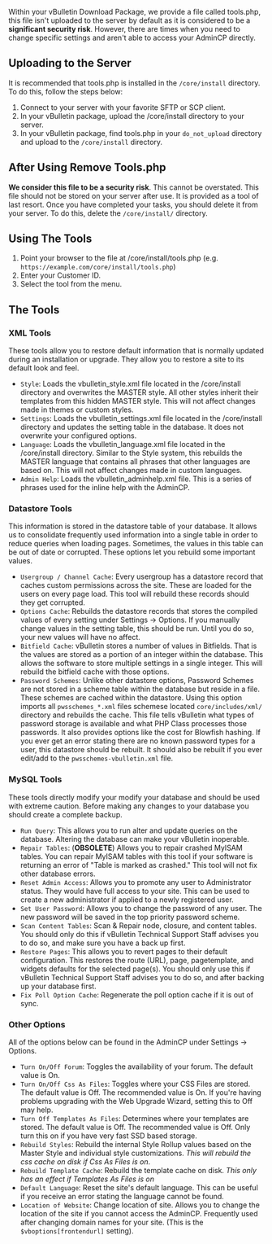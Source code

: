 Within your vBulletin Download Package, we provide a file called tools.php, this file isn't uploaded to the server by default as it is considered to be a **significant security risk**. However, there are times when you need to change specific settings and aren't able to access your AdminCP directly.

Uploading to the Server
-----------------------

It is recommended that tools.php is installed in the `/core/install` directory. To do this, follow the steps below:

1.  Connect to your server with your favorite SFTP or SCP client.
2.  In your vBulletin package, upload the /core/install directory to your server.
3.  In your vBulletin package, find tools.php in your `do_not_upload` directory and upload to the `/core/install` directory.

After Using Remove Tools.php
----------------------------

**We consider this file to be a security risk**. This cannot be overstated. This file should not be stored on your server after use. It is provided as a tool of last resort. Once you have completed your tasks, you should delete it from your server. To do this, delete the `/core/install/` directory.

Using The Tools
---------------

1.  Point your browser to the file at /core/install/tools.php (e.g. `https://example.com/core/install/tools.php`)
2.  Enter your Customer ID.
3.  Select the tool from the menu.

The Tools
---------

### XML Tools

These tools allow you to restore default information that is normally updated during an installation or upgrade. They allow you to restore a site to its default look and feel.

*   `Style`: Loads the vbulletin_style.xml file located in the /core/install directory and overwrites the MASTER style. All other styles inherit their templates from this hidden MASTER style. This will not affect changes made in themes or custom styles.
*   `Settings`: Loads the vbulletin_settings.xml file located in the /core/install directory and updates the setting table in the database. It does not overwrite your configured options.
*   `Language`: Loads the vbulletin_language.xml file located in the /core/install directory. Similar to the Style system, this rebuilds the MASTER language that contains all phrases that other languages are based on. This will not affect changes made in custom languages.
*   `Admin Help`: Loads the vbulletin_adminhelp.xml file. This is a series of phrases used for the inline help with the AdminCP.

### Datastore Tools

This information is stored in the datastore table of your database. It allows us to consolidate frequently used information into a single table in order to reduce queries when loading pages. Sometimes, the values in this table can be out of date or corrupted. These options let you rebuild some important values.

*   `Usergroup / Channel Cache`: Every usergroup has a datastore record that caches custom permissions across the site. These are loaded for the users on every page load. This tool will rebuild these records should they get corrupted.
*   `Options Cache`: Rebuilds the datastore records that stores the compiled values of every setting under Settings -> Options. If you manually change values in the setting table, this should be run. Until you do so, your new values will have no affect.
*   `Bitfield Cache`: vBulletin stores a number of values in Bitfields. That is the values are stored as a portion of an integer within the database. This allows the software to store multiple settings in a single integer. This will rebuild the bitfield cache with those options.
*   `Password Schemes`: Unlike other datastore options, Password Schemes are not stored in a scheme table within the database but reside in a file. These schemes are cached within the datastore. Using this option imports all `pwsschemes_*.xml` files schemese located `core/includes/xml/` directory and rebuilds the cache. This file tells vBulletin what types of password storage is available and what PHP Class processes those passwords. It also provides options like the cost for Blowfish hashing. If you ever get an error stating there are no known password types for a user, this datastore should be rebuilt. It should also be rebuilt if you ever edit/add to the `pwsschemes-vbulletin.xml` file.

### MySQL Tools

These tools directly modify your modify your database and should be used with extreme caution. Before making any changes to your database you should create a complete backup.

*   `Run Query`: This allows you to run alter and update queries on the database. Altering the database can make your vBulletin inoperable.
*   `Repair Tables`: (**OBSOLETE**) Allows you to repair crashed MyISAM tables. You can repair MyISAM tables with this tool if your software is returning an error of "Table is marked as crashed." This tool will not fix other database errors.
*   `Reset Admin Access`: Allows you to promote any user to Administrator status. They would have full access to your site. This can be used to create a new administrator if applied to a newly registered user.
*   `Set User Password`: Allows you to change the password of any user. The new password will be saved in the top priority password scheme.
*   `Scan Content Tables`: Scan & Repair node, closure, and content tables. You should only do this if vBulletin Technical Support Staff advises you to do so, and make sure you have a back up first.
*   `Restore Pages`: This allows you to revert pages to their default configuration. This restores the route (URL), page, pagetemplate, and widgets defaults for the selected page(s). You should only use this if vBulletin Technical Support Staff advises you to do so, and after backing up your database first.
*   `Fix Poll Option Cache`: Regenerate the poll option cache if it is out of sync.

### Other Options

All of the options below can be found in the AdminCP under Settings -> Options.

*   `Turn On/Off Forum`: Toggles the availability of your forum. The default value is On.
*   `Turn On/Off Css As Files`: Toggles where your CSS Files are stored. The default value is Off. The recommended value is On. If you're having problems upgrading with the Web Upgrade Wizard, setting this to Off may help.
*   `Turn Off Templates As Files`: Determines where your templates are stored. The default value is Off. The recommended value is Off. Only turn this on if you have very fast SSD based storage.
*  `Rebuild Styles`: Rebuild the internal Style Rollup values based on the Master Style and individual style customizations. _This will rebuild the css cache on disk if Css As Files is on_.
*   `Rebuild Template Cache`: Rebuild the template cache on disk. _This only has an effect if Templates As Files is on_
*   `Default Language`: Reset the site's default language. This can be useful if you receive an error stating the language cannot be found.
*   `Location of Website`: Change location of site. Allows you to change the location of the site if you cannot access the AdminCP. Frequently used after changing domain names for your site. (This is the `$vboptions[frontendurl]` setting).